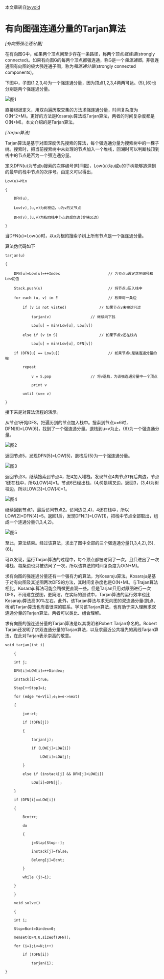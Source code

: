 本文章转自[byvoid](https://www.byvoid.com/zhs/blog/scc-tarjan)

# 有向图强连通分量的Tarjan算法

*[有向图强连通分量]*

在有向图G中，如果两个顶点间至少存在一条路径，称两个顶点*强连通*(strongly connected)。如果有向图G的每两个顶点都强连通，称G是一个*强连通图*。非强连通图有向图的极大强连通子图，称为*强连通分量*(strongly connected components)。

下图中，子图{1,2,3,4}为一个强连通分量，因为顶点1,2,3,4两两可达。{5},{6}也分别是两个强连通分量。

![图1](https://github.com/And233/E/blob/master/image1.png?raw=true)

直接根据定义，用双向遍历取交集的方法求强连通分量，时间复杂度为O(N^2+M)。更好的方法是Kosaraju算法或Tarjan算法，两者的时间复杂度都是O(N+M)。本文介绍的是Tarjan算法。

*[Tarjan算法]*


Tarjan算法是基于对图深度优先搜索的算法，每个强连通分量为搜索树中的一棵子树。搜索时，把当前搜索树中未处理的节点加入一个堆栈，回溯时可以判断栈顶到栈中的节点是否为一个强连通分量。

定义DFN(u)为节点u搜索的次序编号(时间戳)，Low(u)为u或u的子树能够追溯到的最早的栈中节点的次序号。由定义可以得出，

```
Low(u)=Min

{

    DFN(u),

    Low(v),(u,v)为树枝边，u为v的父节点

    DFN(v),(u,v)为指向栈中节点的后向边(非横叉边)

}
```

当DFN(u)=Low(u)时，以u为根的搜索子树上所有节点是一个强连通分量。

算法伪代码如下

```
tarjan(u)

{

    DFN[u]=Low[u]=++Index                      // 为节点u设定次序编号和Low初值

    Stack.push(u)                              // 将节点u压入栈中

    for each (u, v) in E                       // 枚举每一条边

        if (v is not visted)               // 如果节点v未被访问过

            tarjan(v)                  // 继续向下找

            Low[u] = min(Low[u], Low[v])

        else if (v in S)                   // 如果节点v还在栈内

            Low[u] = min(Low[u], DFN[v])

    if (DFN[u] == Low[u])                      // 如果节点u是强连通分量的根

        repeat

            v = S.pop                  // 将v退栈，为该强连通分量中一个顶点

            print v

        until (u== v)

}
```

接下来是对算法流程的演示。

从节点1开始DFS，把遍历到的节点加入栈中。搜索到节点u=6时，DFN[6]=LOW[6]，找到了一个强连通分量。退栈到u=v为止，{6}为一个强连通分量。

![图2](https://github.com/And233/E/blob/master/image2.png?raw=true)

返回节点5，发现DFN[5]=LOW[5]，退栈后{5}为一个强连通分量。

![图3](https://github.com/And233/E/blob/master/image3.png?raw=true)

返回节点3，继续搜索到节点4，把4加入堆栈。发现节点4向节点1有后向边，节点1还在栈中，所以LOW[4]=1。节点6已经出栈，(4,6)是横叉边，返回3，(3,4)为树枝边，所以LOW[3]=LOW[4]=1。

![图4](https://github.com/And233/E/blob/master/image4.png?raw=true)

继续回到节点1，最后访问节点2。访问边(2,4)，4还在栈中，所以LOW[2]=DFN[4]=5。返回1后，发现DFN[1]=LOW[1]，把栈中节点全部取出，组成一个连通分量{1,3,4,2}。

![图5](https://github.com/And233/E/blob/master/image5.png?raw=true)

至此，算法结束。经过该算法，求出了图中全部的三个强连通分量{1,3,4,2},{5},{6}。

可以发现，运行Tarjan算法的过程中，每个顶点都被访问了一次，且只进出了一次堆栈，每条边也只被访问了一次，所以该算法的时间复杂度为O(N+M)。

求有向图的强连通分量还有一个强有力的算法，为Kosaraju算法。Kosaraju是基于对有向图及其逆图两次DFS的方法，其时间复杂度也是O(N+M)。与Trajan算法相比，Kosaraju算法可能会稍微更直观一些。但是Tarjan只用对原图进行一次DFS，不用建立逆图，更简洁。在实际的测试中，Tarjan算法的运行效率也比Kosaraju算法高30%左右。此外，该Tarjan算法与求无向图的双连通分量(割点、桥)的Tarjan算法也有着很深的联系。学习该Tarjan算法，也有助于深入理解求双连通分量的Tarjan算法，两者可以类比、组合理解。

求有向图的强连通分量的Tarjan算法是以其发明者Robert Tarjan命名的。Robert Tarjan还发明了求双连通分量的Tarjan算法，以及求最近公共祖先的离线Tarjan算法，在此对Tarjan表示崇高的敬意。

```
void tarjan(int i)

    {

    int j;

    DFN[i]=LOW[i]=++Dindex;

    instack[i]=true;

    Stap[++Stop]=i;

    for (edge *e=V[i];e;e=e->next)

    {

        j=e->t;

        if (!DFN[j])

        {

            tarjan(j);

            if (LOW[j]<LOW[i])

                LOW[i]=LOW[j];

        }

        else if (instack[j] && DFN[j]<LOW[i])

            LOW[i]=DFN[j];

    }

    if (DFN[i]==LOW[i])

    {

        Bcnt++;

        do

        {

            j=Stap[Stop--];

            instack[j]=false;

            Belong[j]=Bcnt;

        }

        while (j!=i);

    }

    }

    void solve()

    {

    int i;

    Stop=Bcnt=Dindex=0;

    memset(DFN,0,sizeof(DFN));

    for (i=1;i<=N;i++)

        if (!DFN[i])

            tarjan(i);

}
```
